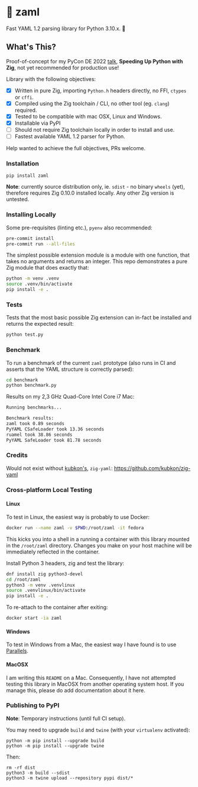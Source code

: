# 🚀 zaml
Fast YAML 1.2 parsing library for Python 3.10.x. 🐍

## What's This?

Proof-of-concept for my PyCon DE 2022 [talk](https://2022.pycon.de/program/DFWSQR/), 
**Speeding Up Python with Zig**, not yet recommended for production use!

Library with the following objectives:
 - [x] Written in pure Zig, importing `Python.h` headers directly, no FFI, `ctypes` or `cffi`.
 - [x] Compiled using the Zig toolchain / CLI, no other tool (eg. `clang`) required.
 - [x] Tested to be compatible with mac OSX, Linux and Windows.
 - [x] Installable via PyPI
 - [ ] Should not require Zig toolchain locally in order to install and use.
 - [ ] Fastest available YAML 1.2 parser for Python.

Help wanted to achieve the full objectives, PRs welcome.

### Installation

```
pip install zaml
```

**Note**: currently source distribution only, ie. `sdist` - no binary `wheels` (yet), therefore requires Zig 0.10.0 
installed locally. Any other Zig version is untested.

### Installing Locally

Some pre-requisites (linting etc.), `pyenv` also recommended:
```bash
pre-commit install
pre-commit run --all-files
```

The simplest possible extension module is a module with one function, that takes no arguments and returns an integer. 
This repo demonstrates a pure Zig module that does exactly that:

```bash
python -m venv .venv
source .venv/bin/activate
pip install -e .
```

### Tests

Tests that the most basic possible Zig extension can in-fact be installed and returns the expected result:

```bash
python test.py
```

### Benchmark

To run a benchmark of the current `zaml` prototype (also runs in CI and asserts that the YAML structure is correctly 
parsed):
```bash
cd benchmark
python benchmark.py
```

Results on my 2,3 GHz Quad-Core Intel Core i7 Mac:

```bash
Running benchmarks...

Benchmark results:
zaml took 0.89 seconds
PyYAML CSafeLoader took 13.36 seconds
ruamel took 38.86 seconds
PyYAML SafeLoader took 81.78 seconds
```

### Credits

Would not exist without [kubkon's](https://github.com/kubkon), `zig-yaml`: https://github.com/kubkon/zig-yaml

### Cross-platform Local Testing

#### Linux

To test in Linux, the easiest way is probably to use Docker:

```bash
docker run --name zaml -v $PWD:/root/zaml -it fedora
```

This kicks you into a shell in a running a container with this library mounted in
the `/root/zaml` directory. Changes you make on your host machine will be immediately
reflected in the container.

Install Python 3 headers, zig and test the library:

```bash
dnf install zig python3-devel
cd /root/zaml
python3 -m venv .venvlinux
source .venvlinux/bin/activate
pip install -e .
```

To re-attach to the container after exiting:

```bash
docker start -ia zaml
```

#### Windows

To test in Windows from a Mac, the easiest way I have found is to use [Parallels](https://www.parallels.com/).

#### MacOSX

I am writing this `README` on a Mac. Consequently, I have not attempted testing this library in MacOSX from another
operating system host. If you manage this, please do add documentation about it here.

### Publishing to PyPI
 
**Note**: Temporary instructions (until full CI setup).

You may need to upgrade `build` and `twine` (with your `virtualenv` activated):

```
python -m pip install --upgrade build
python -m pip install --upgrade twine
```

Then:

```
rm -rf dist
python3 -m build --sdist
python3 -m twine upload --repository pypi dist/*
```
